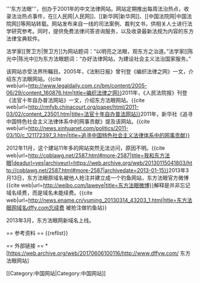 '''东方法眼'''，创办于2001年的中文法律网站。网站定期推出每周法治热点，收录法治热点事件，在[[人民网|人民网]]、[[新华网|新华网]]、[[中国法院网|中国法院网]]等网站转载。网站发布来自一线的司法案例、裁判文书，供相关人士进行法学研究参考。同时，提供免费法律问答咨询服务，以及收录最新法规为内容的东方法律宝典软件。

法学家[[贺卫方|贺卫方]]为网站题词：“以明亮之法眼，观东方之治道。”法学家[[陈光中|陈光中]]为东方法眼题词：“办好法律网站，为建设社会主义法治国家服务。”

该网站亦受法界所瞩目。2005年，《法制日报》曾刊登《编织法律之网》一文，介绍东方法眼网站。<ref>{{cite web|url=http://www.legaldaily.com.cn/bm/content/2005-06/29/content_160876.htm|title=编织法律之网}}</ref>2011年，《人民法院报》刊登《法官十年自办普法网站》一文，介绍东方法眼网站。<ref>{{cite web|url=http://rmfyb.chinacourt.org/paper/html/2011-03/02/content_23501.htm|title=法官十年自办普法网站}}</ref>2011年，新华社《追寻中国特色社会主义法律体系中的网事贡献》提及该网站。<ref>{{cite web|url=http://news.xinhuanet.com/politics/2011-03/10/c_121172397_3.htm|title=追寻中国特色社会主义法律体系中的网事贡献}}</ref>

2012年11月，这个建站11年多的网站突然无法访问，原因不明。<ref>{{cite web|url=http://cpblawg.net/2587.html#more-2587|title=我和东方法眼|deadurl=yes|archiveurl=https://web.archive.org/web/20130115041803/http://cpblawg.net/2587.html#more-2587|archivedate=2013-01-15}}</ref>2013年3月13日，东方法眼原域名被他人抢注并建立成一个钓鱼网站，东方法眼官方微博<ref>{{cite web|url=http://weibo.com/laweye|title=东方法眼微博}}</ref>解释是并非忘记域名续费，而是域名未能续费。<ref>{{cite web|url=http://news.ename.cn/yuming_20130314_43203_1.html|title=东方法眼网域名dffy.com忘续费 被抢注做钓鱼站}}</ref>

2013年3月，东方法眼网新域名上线。

== 参考资料 ==
{{reflist}}

== 外部链接 ==
*[https://web.archive.org/web/20170606100116/http://www.dffyw.com/ 东方法眼网站]

[[Category:中国网站|Category:中国网站]]